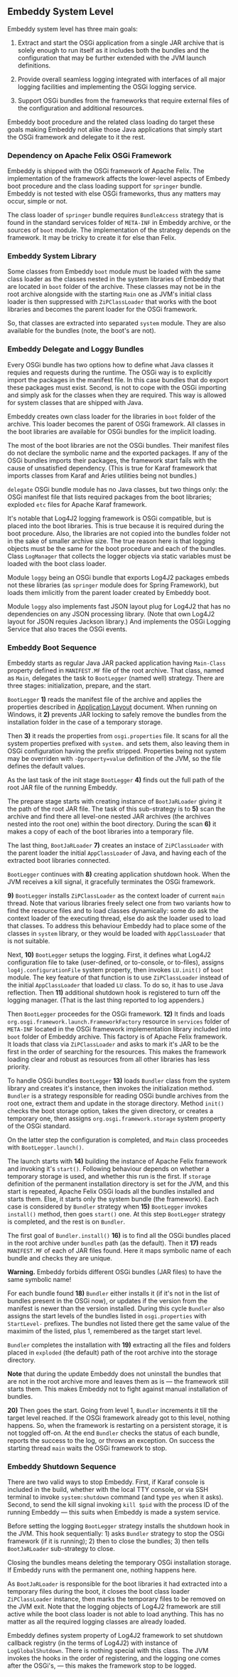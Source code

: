 ## Embeddy System Level

Embeddy system level has three main goals:

1. Extract and start the OSGi application from a single JAR archive that
is solely enough to run itself as it includes both the bundles and the
configuration that may be further extended with the JVM launch definitions.

2. Provide overall seamless logging integrated with interfaces of all major
logging facilities and implementing the OSGi logging service.

3. Support OSGi bundles from the frameworks that require external files of
the configuration and additional resources.

Embeddy boot procedure and the related class loading do target these goals
making Embeddy not alike those Java applications that simply start the OSGi
framework and delegate to it the rest.


### Dependency on Apache Felix OSGi Framework

Embeddy is shipped with the OSGi framework of Apache Felix. The implementation
of the framework affects the lower-level aspects of Embedy boot procedure
and the class loading support for `springer` bundle. Embeddy is not tested
with else OSGi frameworks, thus any matters may occur, simple or not.

The class loader of `springer` bundle requires `BundleAccess` strategy that
is found in the standard services folder of `META-INF` in Embeddy archive,
or the sources of `boot` module. The implementation of the strategy depends
on the framework. It may be tricky to create it for else than Felix.


### Embeddy System Library

Some classes from Embeddy `boot` module must be loaded with the same class
loader as the classes nested in the system libraries of Embeddy that are
located in `boot` folder of the archive. These classes may not be in the
root archive alongside with the starting `Main` one as JVM's initial class
loader is then suppressed with `ZiPClassLoader` that works with the boot
libraries and becomes the parent loader for the OSGi framework.

So, that classes are extracted into separated `system` module. They are
also available for the bundles (note, the boot's are not).


### Embeddy Delegate and Loggy Bundles

Every OSGi bundle has two options how to define what Java classes it requies
and requests during the runtime. The OSGi way is to explicitly import the
packages in the manifest file. In this case bundles that do export these
packages must exist. Second, is not to cope with the OSGi importing and
simply ask for the classes when they are required. This way is allowed for
system classes that are shipped with Java.

Embeddy creates own class loader for the libraries in `boot` folder of the
archive. This loader becomes the parent of OSGi framework. All classes in
the boot libraries are available for OSGi bundles for the implicit loading.

The most of the boot libraries are not the OSGi bundles. Their manifest files
do not declare the symbolic name and the exported packages. If any of the OSGi
bundles imports their packages, the framework start fails with the cause of
unsatisfied dependency. (This is true for Karaf framework that imports classes
from Karaf and Aries utilities being not bundles.)

`delegate` OSGi bundle module has no Java classes, but two things only:
the OSGi manifest file that lists required packages from the boot libraries;
exploded `etc` files for Apache Karaf framework.

It's notable that Log4J2 logging framework is OSGi compatible, but is placed
into the boot libraries. This is true because it is required during the boot
procedure. Also, the libraries are not copied into the bundles folder not
in the sake of smaller archive size. The true reason here is that logging
objects must be the same for the boot procedure and each of the bundles.
Class `LogManager` that collects the logger objects via static variables
must be loaded with the boot class loader.

Module `loggy` being an OSGi bundle that exports Log4J2 packages embeds not
these libraries (as `springer` module does for Spring Framework), but loads
them imlicitly from the parent loader created by Embeddy boot.

Module `loggy` also implements fast JSON layout plug for Log4J2 that
has no dependencies on any JSON processing library. (Note that own Log4J2
layout for JSON requies Jackson library.) And implements the OSGi Logging
Service that also traces the OSGi events.


### Embeddy Boot Sequence

Embeddy starts as regular Java JAR packed application having `Main-Class`
property defined in `MANIFEST.MF` file of the root archive. That class, named
as `Main`, delegates the task to `BootLegger` (named well) strategy. There are
three stages: initialization, prepare, and the start.

`BootLegger` **1)** reads the manifest file of the archive and applies the
properties described in [Application Layout](layout.md) document. When running
on Windows, it **2)** prevents JAR locking to safely remove the bundles from
the installation folder in the case of a temporary storage.

Then **3)** it reads the properties from `osgi.properties` file. It scans for
all the system properties prefixed with `system.` and sets them, also leaving
them in OSGi configuration having the prefix stripped. Properties being not
system may be overriden with `-Dproperty=value` definition of the JVM, so the
file defines the default values.

As the last task of the init stage `BootLegger` **4)** finds out the full path
of the root JAR file of the running Embeddy.

The prepare stage starts with creating instance of `BootJaRLoader` giving it
the path of the root JAR file. The task of this sub-strategy is to **5)** scan
the archive and find there all level-one nested JAR archives (the archives
nested into the root one) within the boot directory. During the scan **6)**
it makes a copy of each of the boot libraries into a temporary file.

The last thing, `BootJaRLoader` **7)** creates an instace of `ZiPClassLoader`
with the parent loader the initial `AppClassLoader` of Java, and having each
of the extracted boot libraries connected.

`BootLegger` continues with **8)** creating application shutdown hook. When
the JVM receives a kill signal, it gracefully terminates the OSGi framework.

**9)** `BootLegger` installs `ZiPClassLoader` as the context loader of current
`main` thread. Note that various libraries freely select one from two variants
how to find the resource files and to load classes dynamically: some do ask
the context loader of the executing thread, else do ask the loader used to load
that classes. To address this behaviour Embeddy had to place some of the classes
in `system` library, or they would be loaded with `AppClassLoader` that is not
suitable.

Next, **10)** `BootLegger` setups the logging. First, it defines what Log4J2
configuration file to take (user-defined, or to-console, or to-files), assigns
`log4j.configurationFile` system property, then invokes `LU.init()` of `boot`
module. The key feature of that function is to use `ZiPClassLoader` instead of
the initial `AppClassLoader` that loaded `LU` class. To do so, it has to use
Java reflection. Then **11)** additional shutdown hook is registered to turn
off the logging manager. (That is the last thing reported to log appenders.)

Then `BootLegger` proceedes for the OSGi framework. **12)** It finds and loads
`org.osgi.framework.launch.FrameworkFactory` resource in `services` folder of
`META-INF` located in the OSGi framework implementation library included into
`boot` folder of Embeddy archive. This factory is of Apache Felix framework. It
loads that class via `ZiPClassLoader` and asks to mark it's JAR to be the first
in the order of searching for the resources. This makes the framework loading
clear and robust as resources from all other libraries has less priority.

To handle OSGi bundles `BootLegger` **13)** loads `Bundler` class from the
system library and creates it's instance, then invokes the initialization
method. `Bundler` is a strategy responsible for reading OSGi bundle archives
from the root one, extract them and update in the storage directory. Method
`init()` checks the boot storage option, takes the given directory, or creates
a temporary one, then assigns `org.osgi.framework.storage` system property
of the OSGi standard.

On the latter step the configuration is completed, and `Main` class proceedes
with `BootLegger.launch()`.

The launch starts with **14)** building the instance of Apache Felix framework
and invoking it's `start()`. Following behaviour depends on whether a temporary
storage is used, and whether this run is the first. If `storage` definition of
the permanent installation directory is set for the JVM, and this start is
repeated, Apache Felix OSGi loads all the bundles installed and starts them.
Else, it starts only the system bundle (the framework). Each case is considered
by `Bundler` strategy when **15)** `BootLegger` invokes `install()` method, then
goes `start()` one. At this step `BootLegger` strategy is completed, and the
rest is on `Bundler`.

The first goal of `Bundler.install()` **16)** is to find all the OSGi bundles
placed in the root archive under `bundles` path (as the default). Then it
**17)** reads `MANIFEST.MF` of each of JAR files found. Here it maps symbolic
name of each bundle and checks they are unique.

**Warning.** Embeddy forbids different OSGi bundles (JAR files) to have
the same symbolic name!

For each bundle found **18)** `Bundler` either installs it (if it's not in
the list of bundles present in the OSGi now), or updates if the version from
the manifest is newer than the version installed. During this cycle `Bundler`
also assigns the start levels of the bundles listed in `osgi.properties`
with `StartLevel-` prefixes. The bundles not listed there get the same value
of the maximim of the listed, plus 1, remembered as the target start level.

`Bundler` completes the installation with **19)** extracting all the files and
folders placed in `exploded` (the default) path of the root archive into the
storage directory.

**Note** that during the update Embeddy does not uninstall the bundles that are
not in the root archive more and leaves them as is — the framework still starts
them. This makes Embeddy not to fight against manual installation of bundles.

**20)** Then goes the start. Going from level 1, `Bundler` increments it till
the target level reached. If the OSGi framework already got to this level,
nothing happens. So, when the framework is restarting on a persistent storage,
it is not toggled off-on. At the end `Bundler` checks the status of each bundle,
reports the success to the log, or throws an exception. On success the starting
thread `main` waits the OSGi framework to stop.


### Embeddy Shutdown Sequence

There are two valid ways to stop Embeddy. First, if Karaf console is included
in the build, whether with the local TTY console, or via SSH terminal to
invoke `system:shutdown` command (and type `yes` when it asks). Second,
to send the kill signal invoking `kill $pid` with the process ID of the
running Embeddy — this suits when Embeddy is made a system service.

Before setting the logging `BootLegger` strategy installs the shutdown hook
in the JVM. This hook sequentially: 1) asks `Bundler` strategy to stop the
OSGi framework (if it is running); 2) then to close the bundles; 3) then
tells `BootJaRLoader` sub-strategy to close.

Closing the bundles means deleting the temporary OSGi installation storage.
If Embeddy runs with the permanent one, nothing happens here.

As `BootJaRLoader` is responsible for the boot libraries it had extracted
into a temporary files during the boot, it closes the boot class loader
`ZiPClassLoader` instance, then marks the temporary files to be removed
on the JVM exit. Note that the logging objects of Log4J2 framework are
still active while the boot class loader is not able to load anything.
This has no matter as all the required logging classes are already loaded.

Embeddy defines system property of Log4J2 framework to set shutdown callback
registry (in the terms of Log4J2) with instance of `LogGlobalShutdown`. There
is nothing special with this class. The JVM invokes the hooks in the order
of registering, and the logging one comes after the OSGi's, — this makes
the framework stop to be logged.